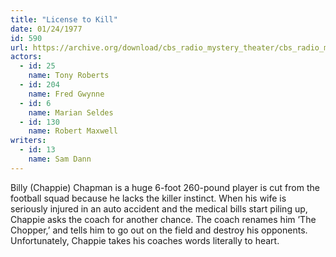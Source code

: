 ```yaml
---
title: "License to Kill"
date: 01/24/1977
id: 590
url: https://archive.org/download/cbs_radio_mystery_theater/cbs_radio_mystery_theater-0551-0600.zip/cbs_radio_mystery_theater-0551-0600%2Fcbsrmt_0590_license_to_kill.mp3
actors:  
  - id: 25
    name: Tony Roberts  
  - id: 204
    name: Fred Gwynne  
  - id: 6
    name: Marian Seldes  
  - id: 130
    name: Robert Maxwell
writers:  
  - id: 13
    name: Sam Dann
---
```

Billy (Chappie) Chapman is a huge 6-foot 260-pound player is cut from the football squad because he lacks the killer instinct. When his wife is seriously injured in an auto accident and the medical bills start piling up, Chappie asks the coach for another chance. The coach renames him ’The Chopper,’ and tells him to go out on the field and destroy his opponents. Unfortunately, Chappie takes his coaches words literally to heart.